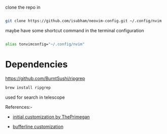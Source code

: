 
clone the repo in

```bash

git clone https://github.com/isubham/neovim-config.git ~/.config/nvim

```

maybe have some shortcut command in the terminal configuration

```bash

alias tonvimconfig="~/.config/nvim"

```

# Dependencies

https://github.com/BurntSushi/ripgrep

```bash
brew install ripgrep
```

used for search in telescope


References:-

- [initial customization by ThePrimegan](https://www.youtube.com/watch?v=w7i4amO_zaE)

- [bufferline customization](https://www.youtube.com/watch?v=Du2hgnOYMcQ)

